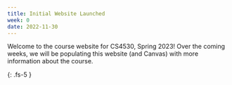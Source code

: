 ```yaml
---
title: Initial Website Launched 
week: 0
date: 2022-11-30
---
```


Welcome to the course website for CS4530, Spring 2023! Over the coming weeks, we will be populating this website (and Canvas) with more information about the course.

{: .fs-5 }

